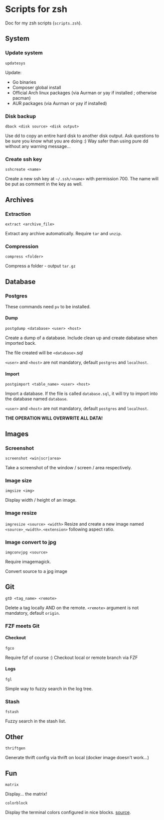 # Scripts for zsh

Doc for my zsh scripts (`scripts.zsh`).

## System

### Update system

`updatesys`

Update:
* Go binaries
* Composer global install
* Official Arch linux packages (via Aurman or yay if installed ; otherwise pacman)
* AUR packages (via Aurman or yay if installed)

### Disk backup

`dback <disk source> <disk output>`

Use dd to copy an entire hard disk to another disk output. Ask questions to be sure you know what you are doing :)
Way safer than using pure dd without any warning message...

### Create ssh key

`sshcreate <name>`

Create a new ssh key at `~/.ssh/<name>` with permission 700.
The name will be put as comment in the key as well.

## Archives

### Extraction

`extract <archive_file>`

Extract any archive automatically. Require `tar` and `unzip`.

### Compression
`compress <folder>`

Compress a folder - output `tar.gz`

## Database

### Postgres

These commands need `pv` to be installed.

#### Dump
`postgdump <database> <user> <host>`

Create a dump of a database. Include clean up and create dabatase when imported back.

The file created will be `<database>`.sql

`<user>` and `<host>` are not mandatory, default `postgres` and `localhost`.

#### Import 
`postgimport <table_name> <user> <host>`

Import a database. If the file is called `database.sql`, it will try to import into the database named `database`.

`<user>` and `<host>` are not mandatory, default `postgres` and `localhost`.

**THE OPERATION WILL OVERWRITE ALL DATA!**

## Images

### Screenshot 

`screenshot <win|scr|area>`

Take a screenshot of the window / screen / area respectively.

### Image size

`imgsize <img>`

Display width / height of an image.

### Image resize 

`imgresize <source> <width>`
Resize and create a new image named `<source>_<width>.<extension>` following aspect ratio.

### Image convert to jpg

`imgconvjpg <source>`

Require imagemagick.

Convert source to a jpg image

## Git 

`gtD <tag_name> <remote>`

Delete a tag locally AND on the remote. `<remote>` argument is not mandatory, default `origin`.

### FZF meets Git

#### Checkout 

`fgco`

Require fzf of course :)
Checkout local or remote branch via FZF

#### Logs

`fgl`

Simple way to fuzzy search in the log tree.

### Stash

`fstash`

Fuzzy search in the stash list. 

## Other

`thriftgen`

Generate thrift config via thrift on local (docker image doesn't work...)

## Fun

`matrix`

Display... the matrix!

`colorblock` 

Display the terminal colors configured in nice blocks. [source](https://github.com/iiPlasma/dots/blob/master/bin/bin/colorblocks).
